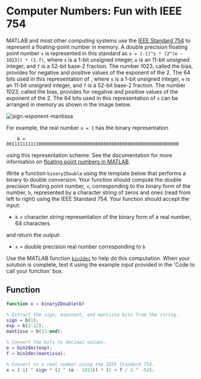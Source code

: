 # Computer Numbers: Fun with IEEE 754

MATLAB and most other computing systems use the [IEEE Standard 754](https://en.wikipedia.org/wiki/IEEE_754) to represent a floating-point number in memory. A double precision floating point number `x` is represented in this standard as `x = (-1)^s * (2^(e - 1023)) * (1.f)`, where `s` is a 1-bit unsigned integer, `e` is an 11-bit unsigned integer, and `f` is a 52-bit base-2 fraction. The number 1023, called the bias, provides for negative and positive values of the exponent of the 2. The 64 bits used in this representation of , where `s` is a 1-bit unsigned integer, `e` is an 11-bit unsigned integer, and `f` is a 52-bit base-2 fraction. The number 1023, called the bias, provides for negative and positive values of the exponent of the 2. The 64 bits used in this representation of `x` can be arranged in memory as shown in the image below.

![sign-esponent-mantissa](../images/sign-esponent-mantissa.png)

For example, the real number `x = 1` has the binary representation

        b = 0011111111110000000000000000000000000000000000000000000000000000

using this representation scheme. See the documentation for more information on [floating point numbers in MATLAB](https://la.mathworks.com/help/matlab/matlab_prog/floating-point-numbers.html).

Write a function `binary2Double` using the template below that performs a binary to double conversion. Your function should compute the double precision floating point number, `x`, corresponding to the binary form of the number, `b`, represented by a character string of zeros and ones (read from left to right) using the IEEE Standard 754. Your function should accept the input:

+ `b` = character string representation of the binary form of a real number, 64 characters

and return the output:

+ `x` = double precision real number corresponding to `b`

Use the MATLAB function [`bin2dec`](https://www.mathworks.com/help/matlab/ref/bin2dec.html) to help do this computation. When your solution is complete, test it using the example input provided in the 'Code to call your function' box.

## Function

```matlab
function x = binary2Double(b)

% Extract the sign, exponent, and mantissa bits from the string.
sign = b(1);
exp = b(2:12);
mantissa = b(13:end);

% Convert the bits to decimal values.
e = bin2dec(exp);
f = bin2dec(mantissa);

% Convert to a real number using the IEEE Standard 754.
x = (-1) ^ sign * (2 ^ (e - 1023)) * (1 + f / 2 ^ -52);
```